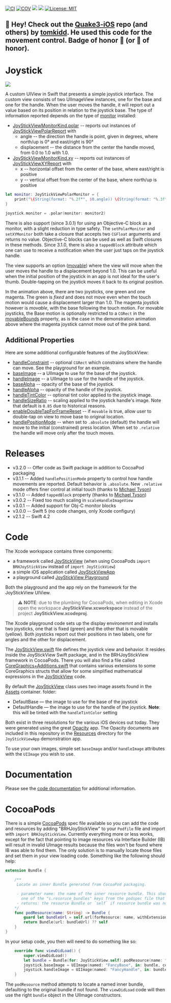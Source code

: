 [![CI](https://github.com/bradhowes/Joystick/workflows/CI/badge.svg)](https://github.com/bradhowes/Joystick)
[![COV](https://img.shields.io/endpoint?url=https://gist.githubusercontent.com/bradhowes/4739895cbf46573cc4b63ab776c74899/raw/Joystick-coverage.json)](https://github.com/bradhowes/Joystick/blob/main/.github/workflows/CI.yml)
[![](https://img.shields.io/endpoint?url=https%3A%2F%2Fswiftpackageindex.com%2Fapi%2Fpackages%2Fbradhowes%2FJoystick%2Fbadge%3Ftype%3Dswift-versions)](https://swiftpackageindex.com/bradhowes/Joystick)
[![](https://img.shields.io/endpoint?url=https%3A%2F%2Fswiftpackageindex.com%2Fapi%2Fpackages%2Fbradhowes%2FJoystick%2Fbadge%3Ftype%3Dplatforms)](https://swiftpackageindex.com/bradhowes/Joystick)
[![License: MIT](https://img.shields.io/badge/License-MIT-A31F34.svg)](https://opensource.org/licenses/MIT)

## 👋 Hey! Check out the [Quake3-iOS](https://github.com/tomkidd/Quake3-iOS) repo (and others) by [tomkidd](https://github.com/tomkidd). He used this code for the movement control. Badge of honor 🏅 (or 🦡 of honor).

# Joystick

![](https://github.com/bradhowes/Joystick/blob/main/animation.gif?raw=true)

A custom UIView in Swift that presents a simple joystick interface. The custom view consists of two UIImageView
instances, one for the base and one for the handle. When the user moves the handle, it will report out a value
based on its position in relation to the joystick base. The type of information reported depends on the type of
[monitor](https://github.com/bradhowes/Joystick/blob/main/Sources/JoyStickView/JoyStickView.swift#L31) installed:

* [JoyStickViewMonitorKind.polar](https://github.com/bradhowes/Joystick/blob/main/Sources/JoyStickView/JoyStickViewMonitor.swift#L80) -- reports out instances of [JoyStickViewPolarReport](https://github.com/bradhowes/Joystick/blob/main/Sources/JoyStickView/JoyStickViewMonitor.swift#L36) with
  * angle -- the direction the handle is point, given in degrees, where north/up is 0° and east/right is 90°
  * displacement -- the distance from the center the handle moved, from 0.0 to 1.0 with 1.0.
* [JoyStickViewMonitorKind.xy](https://github.com/bradhowes/Joystick/blob/main/Sources/JoyStickView/JoyStickViewMonitor.swift#L87) -- reports out instances of [JoyStickViewXYReport](https://github.com/bradhowes/Joystick/blob/main/Sources/JoyStickView/JoyStickViewMonitor.swift#L9) with
  * x -- horizontal offset from the center of the base, where east/right is positive
  * y -- vertical offset from the center of the base, where north/up is positive

```swift
let monitor: JoyStickViewPolarMonitor = {
    print("\(String(format: "%.2f°", $0.angle)) \(String(format: "%.3f", $0.displacement))")
}

joystick.monitor = .polar(monitor: monitor2)
```

There is also support (since 3.0.1) for using an Objective-C block as a monitor, with a slight reduction in type
safety. The `setPolarMonitor` and `setXYMonitor` both take a closure that accepts two `CGFloat` arguments and
returns no value. Objective-C blocks can be used as well as Swift closures in these methods. Since 3.1.0, there is also
a `tappedBlock` attribute which one can use to receive a notification when the user just taps on the joystick handle.

The view supports an option ([movable](https://github.com/bradhowes/Joystick/blob/main/Sources/JoyStickView/JoyStickView.swift#L62))
where the view will move when the user moves the handle to a
displacement beyond 1.0. This can be useful when the initial position of the joystick in an app is not ideal for
the user's thumb. Double-tapping on the joystick moves it back to its original position.

In the animation above, there are two joysticks, one green and one magenta. The green is *fixed* and does not
move even when the touch motion would cause a displacement larger than 1.0. The magenta joystick however is
*movable*, with the base following the touch motion. For movable joysticks, the Base motion is optionally
restricted to a `CGRect` in the [movableBounds](https://github.com/bradhowes/Joystick/blob/main/Sources/JoyStickView/JoyStickView.swift#L69) property,
as is the case in the demonstration animation above where the magenta joystick cannot move out of the pink band.

## Additional Properties

Here are some additional configurable features of the JoyStickView:

* [handleConstraint](https://github.com/bradhowes/Joystick/blob/main/Sources/JoyStickView/JoyStickView.swift#L39) -- optional `CGRect` which constrains where the handle can move. See the playground for an example.
* [baseImage](https://github.com/bradhowes/Joystick/blob/main/Sources/JoyStickView/JoyStickView.swift#L116) -- a UIImage to use for the base of the joystick.
* [handleImage](https://github.com/bradhowes/Joystick/blob/main/Sources/JoyStickView/JoyStickView.swift#L119) -- a UIImage to use for the handle of the joystick.
* [baseAlpha](https://github.com/bradhowes/Joystick/blob/main/Sources/JoyStickView/JoyStickView.swift#L83) -- opacity of the base of the joystick.
* [handleAlpha](https://github.com/bradhowes/Joystick/blob/main/Sources/JoyStickView/JoyStickView.swift#L90) -- opacity of the handle of the joystick.
* [handleTintColor](https://github.com/bradhowes/Joystick/blob/main/Sources/JoyStickView/JoyStickView.swift#L96) -- optional tint color applied to the joystick image.
* [handleSizeRatio](https://github.com/bradhowes/Joystick/blob/main/Sources/JoyStickView/JoyStickView.swift#L100) -- scaling applied to the joystick handle's image. Note that default is `0.85` due to
  historical reasons.
* [enableDoubleTapForFrameReset](https://github.com/bradhowes/Joystick/blob/main/Sources/JoyStickView/JoyStickView.swift#L123) -- if `movable` is true, allow user to double-tap on view to move base to original
  location.
* [handlePositionMode](https://github.com/bradhowes/Joystick/blob/main/Sources/JoyStickView/JoyStickView.swift#L146) -- when set to `.absolute` (default) the handle will move to the initial (constrained) press location. When set to `.relative` the handle will move only after the touch moves.

# Releases

* v3.2.0 -- Offer code as Swift package in addition to CocoaPod packaging
* v3.1.1 -- Added `handlePositionMode` property to control how handle movements are reported. Default behavior
  is `.absolute`. New `.relative` mode offers finer control at initial touch (thanks to [Michael Tyson](https://github.com/michaeltyson))
* v3.1.0 -- Added `tappedBlock` property (thanks to [Michael Tyson](https://github.com/michaeltyson))
* v3.0.2 -- Fixed too much scaling in `scaleHandleImageView`
* v3.0.1 -- Added support for Obj-C monitor blocks
* v3.0.0 -- Swift 5 (no code changes, only Xcode configury)
* v2.1.2 -- Swift 4.2

# Code

The Xcode workspace contains three components:

- a framework called [JoyStickView](https://github.com/bradhowes/Joystick/tree/master/JoyStickView) (when using CocoaPods `import BRHJoyStickView` instead of `import JoyStickView`)
- a simple iOS application called [JoyStickViewApp](https://github.com/bradhowes/Joystick/tree/master/JoyStickViewApp)
- a playground called [JoyStickView Playground](https://github.com/bradhowes/Joystick/tree/master/JoyStickView%20Playground.playground/Contents.swift)

Both the playground and the app rely on the framework for the JoyStickView UIView.

> :warning: **NOTE**: due to the plumbing for CocoaPods, when editing in Xcode open the workspace **JoyStickView.xcworkspace** instead of the project **JoyStickView.xcodeproj**.

The Xcode playground code sets up the display environemnt and installs two joysticks, one that is fixed (green)
and the other that is movable (yellow). Both joysticks report out their positions in two labels, one for angles and
the other for displacement.

The [JoyStickView.swift](https://github.com/bradhowes/Joystick/tree/master/Sources/JoyStickView/JoyStickView.swift) file defines the joystick view and behavior.
It resides inside the JoyStickView Swift package, and in the BRHJoyStickView framework in CocoaPods. There you will also find a file called
[CoreGraphics+Additions.swift](https://github.com/bradhowes/Joystick/tree/master/Sources/JoyStickView/CoreGraphics+Additions.swift) that contains various
extensions to some CoreGraphics structs that allow for some simplified mathematical expressions in the [JoyStickView](https://github.com/bradhowes/Joystick) code.

By default the [JoyStickView](https://github.com/bradhowes/Joystick/tree/master/Sources/JoyStickView/JoyStickView.swift) class uses two image assets found in the
[Assets](https://github.com/bradhowes/Joystick/tree/master/Sources/JoyStickView/Resources/Assets.xcassets) container.
folder:

* DefaultBase — the image to use for the base of the joystick
* DefaultHandle — the image to use for the handle of the joystick. **Note**: this will be tinted with the `handleTintColor` setting

Both exist in three resolutions for the various iOS devices out today. They were generated using the great [Opacity](http://likethought.com/opacity/) app. The
Opacity documents are included in this repository in the [Resources](https://github.com/bradhowes/Joystick/tree/master/JoyStickViewApp/Resources) directory for
the `JoyStickViewApp` demonstration app.

To use your own images, simple set `baseImage` and/or `handleImage` attributes with the `UIImage` you wish to use.

# Documentation

Please see the [code documentation](https://bradhowes.github.io/Joystick/) for additional information.

# CocoaPods

There is a simple [CocoaPods](https://cocoapods.org) spec file available so you can add the code and resources
by adding "BRHJoyStickView" to your `Podfile` file and import with `import BRHJoyStickView`. Currently everything more or less works, except for the fact
that pointing to image resources via Interface Builder (IB) will result in invalid UImage results because the files won't be
found where IB was able to find them. The only solution is to manually locate those files and set them in your
view loading code. Something like the following should help:

```swift
extension Bundle {

    /**
     Locate an inner Bundle generated from CocoaPod packaging.

     - parameter name: the name of the inner resource bundle. This should match the "s.resource_bundle" key or
       one of the "s.resoruce_bundles" keys from the podspec file that defines the CocoPod.
     - returns: the resource Bundle or `self` if resource bundle was not found
    */
    func podResource(name: String) -> Bundle {
        guard let bundleUrl = self.url(forResource: name, withExtension: "bundle") else { return self }
        return Bundle(url: bundleUrl) ?? self
    }
}
```

In your setup code, you then will need to do something like so:

```swift
    override func viewDidLoad() {
        super.viewDidLoad()
        let bundle = Bundle(for: JoyStickView.self).podResource(name: "BRHJoyStickView")
        joystick.baseImage = UIImage(named: "FancyBase", in: bundle, compatibleWith: nil)
        joystick.handleImage = UIImage(named: "FancyHandle", in: bundle, compatibleWith: nil)
    }
```

The `podResource` method attempts to locate a named inner bundle, defaulting to the original bundle if not found. The
`viewDidLoad` code will then use the right `bundle` object in the UIImage constructors.
